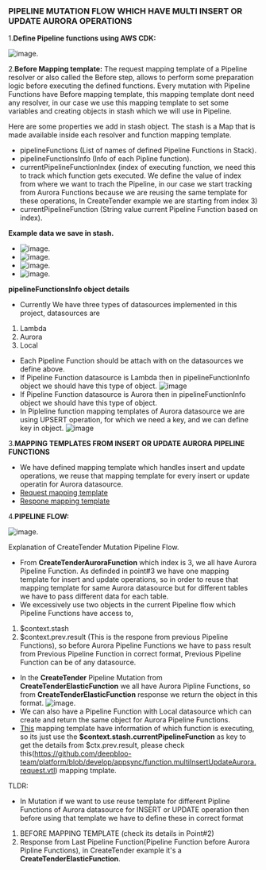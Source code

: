 ### PIPELINE MUTATION FLOW WHICH HAVE MULTI INSERT OR UPDATE AURORA OPERATIONS

1.**Define Pipeline functions using AWS CDK:**

![image](https://user-images.githubusercontent.com/17459522/110761031-1af34d00-8271-11eb-8b06-e6f4cdb78cb9.png).

2.**Before Mapping template:**
The request mapping template of a Pipeline resolver or also called the Before step, allows to perform some preparation logic before executing the defined functions. 
Every mutation with Pipeline Functions have Before mapping template, this mapping template dont need any resolver, in our case we use this mapping template to set some variables and creating objects in stash which we will use in Pipeline.

Here are some properties we add in stash object.
The stash is a Map that is made available inside each resolver and function mapping template.
- pipelineFunctions (List of names of defined Pipeline Functions in Stack).
- pipelineFunctionsInfo (Info of each Pipline function).
- currentPipelineFunctionIndex (index of executing function, we need this to track which function gets executed. We define the value of index from where we want to trach the Pipeline, in our case we start tracking from Aurora Functions because we are reusing the same template for these operations, In CreateTender example we are starting from index 3)
- currentPipelineFunction (String value current Pipeline Function based on index).

**Example data we save in stash.**
- ![image](https://user-images.githubusercontent.com/17459522/110757948-c5697100-826d-11eb-8402-d4e5fd855336.png).
- ![image](https://user-images.githubusercontent.com/17459522/110758396-4b85b780-826e-11eb-843e-0cb2dd61db96.png).
- ![image](https://user-images.githubusercontent.com/17459522/110758766-b46d2f80-826e-11eb-9850-f26e56f7426f.png).
- ![image](https://user-images.githubusercontent.com/17459522/110759092-0f068b80-826f-11eb-8614-a5ff412b4b98.png).

**pipelineFunctionsInfo object details**
- Currently We have three types of datasources implemented in this project, datasources are
1. Lambda
2. Aurora
3. Local
- Each Pipeline Function should be attach with on the datasources we define above. 
- If Pipeline Function datasource is Lambda then in pipelineFunctionInfo object we should have this type of object.
![image](https://user-images.githubusercontent.com/17459522/110788782-e3949880-8290-11eb-81ec-5eee5aa35256.png)
- If Pipeline Function datasource is Aurora then in pipelineFunctionInfo object we should have this type of object.
- In Pipleline function mapping templates of Aurora datasource we are using UPSERT operation, for which we need a key, and we can define key in object.
![image](https://user-images.githubusercontent.com/17459522/110788999-30786f00-8291-11eb-870f-058472e60da1.png)

3.**MAPPING TEMPLATES FROM INSERT OR UPDATE AURORA PIPELINE FUNCTIONS**
- We have defined mapping template which handles insert and update operations, we reuse that mapping template for every insert or update operatin for Aurora datasource.
- [Request mapping template](https://github.com/deepbloo-team/platform/blob/develop/appsync/function.multiInsertUpdateAurora.request.vtl) 
- [Respone mapping template](https://github.com/deepbloo-team/platform/blob/develop/appsync/function.multiInsertUpdateAurora.response.vtl)

4.**PIPELINE FLOW:**

![image](https://user-images.githubusercontent.com/17459522/111109056-cfe07f00-857b-11eb-87ad-3a27406e754f.png).

Explanation of CreateTender Mutation Pipeline Flow.

- From **CreateTenderAuroraFunction** which index is 3, we all have Aurora Pipeline Function. As definded in point#3 we have one mapping template for insert and update operations, so in order to reuse that mapping template for same Aurora datasource but for different tables we have to pass different data for each table.
- We excessively use two objects in the current Pipeline flow which Pipeline Functions have access to, 
1. $context.stash 
2. $context.prev.result (This is the respone from previous Pipeline Functions), so before Aurora Pipeline Functions we have to pass result from Previous Pipeline Function in correct format, Previous Pipeline Function can be of any datasource.
- In the **CreateTender** Pipeline Mutation from **CreateTenderElasticFunction** we all have Aurora Pipline Functions, so from **CreateTenderElasticFunction** response we return the object in this format.
![image](https://user-images.githubusercontent.com/17459522/111109818-47fb7480-857d-11eb-88bd-e6b9ce3fb40a.png).  
- We can also have a Pipeline Function with Local datasource which can create and return the same object for Aurora Pipeline Functions.
- [This](https://github.com/deepbloo-team/platform/blob/develop/appsync/function.multiInsertUpdateAurora.request.vtl) mapping template have information of which function is executing, so its just use the **$context.stash.currentPipelineFunction** as key to get the details from $ctx.prev.result, please check this(https://github.com/deepbloo-team/platform/blob/develop/appsync/function.multiInsertUpdateAurora.request.vtl) mapping tmplate.

TLDR:
* In Mutation if we want to use reuse template for different Pipline Functions of Aurora datasource for INSERT or UPDATE operation then before using that template we have to define these in correct format
1) BEFORE MAPPING TEMPLATE (check its details in Point#2)
2) Response from Last Pipeline Function(Pipeline Function before Aurora Pipline Functions), in CreateTender example it's a  **CreateTenderElasticFunction**.
    




